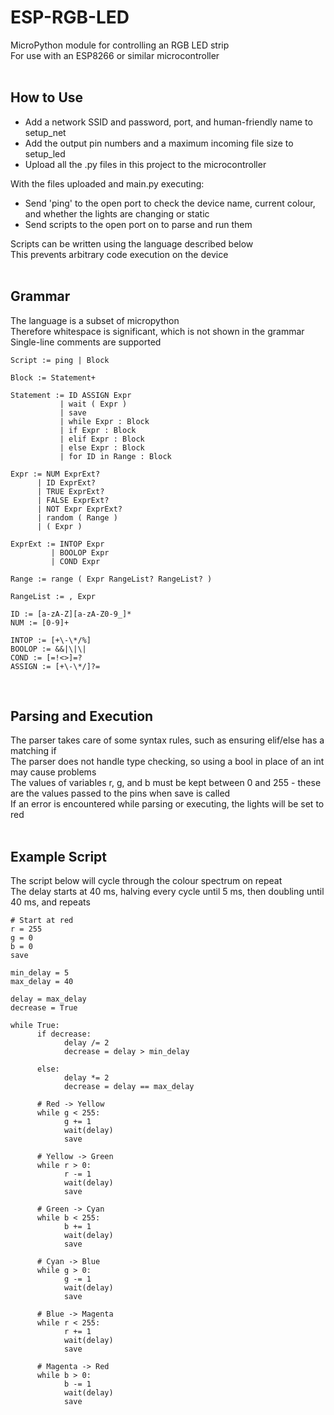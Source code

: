 # ESP-RGB-LED
MicroPython module for controlling an RGB LED strip <br>
For use with an ESP8266 or similar microcontroller <br>
<br>

## How to Use
- Add a network SSID and password, port, and human-friendly name to setup_net
- Add the output pin numbers and a maximum incoming file size to setup_led
- Upload all the .py files in this project to the microcontroller

With the files uploaded and main.py executing:
- Send 'ping' to the open port to check the device name, current colour, and whether the lights are changing or static
- Send scripts to the open port on to parse and run them

Scripts can be written using the language described below <br>
This prevents arbitrary code execution on the device <br>
<br>

## Grammar
The language is a subset of micropython <br>
Therefore whitespace is significant, which is not shown in the grammar <br>
Single-line comments are supported <br>

```
Script := ping | Block

Block := Statement+

Statement := ID ASSIGN Expr
           | wait ( Expr )
           | save
           | while Expr : Block
           | if Expr : Block
           | elif Expr : Block
           | else Expr : Block
           | for ID in Range : Block

Expr := NUM ExprExt?
      | ID ExprExt?
      | TRUE ExprExt?
      | FALSE ExprExt?
      | NOT Expr ExprExt?
      | random ( Range )
      | ( Expr )

ExprExt := INTOP Expr
         | BOOLOP Expr
         | COND Expr

Range := range ( Expr RangeList? RangeList? )

RangeList := , Expr

ID := [a-zA-Z][a-zA-Z0-9_]*
NUM := [0-9]+

INTOP := [+\-\*/%]
BOOLOP := &&|\|\|
COND := [=!<>]=?
ASSIGN := [+\-\*/]?=
```
<br>

## Parsing and Execution
The parser takes care of some syntax rules, such as ensuring elif/else has a matching if <br>
The parser does not handle type checking, so using a bool in place of an int may cause problems <br>
The values of variables r, g, and b must be kept between 0 and 255 - these are the values passed to the pins when save is called <br>
If an error is encountered while parsing or executing, the lights will be set to red <br>
<br>

## Example Script
The script below will cycle through the colour spectrum on repeat <br>
The delay starts at 40 ms, halving every cycle until 5 ms, then doubling until 40 ms, and repeats <br>

```
# Start at red
r = 255
g = 0
b = 0
save

min_delay = 5
max_delay = 40

delay = max_delay
decrease = True

while True:
      if decrease:
            delay /= 2
            decrease = delay > min_delay

      else:
            delay *= 2
            decrease = delay == max_delay

      # Red -> Yellow
      while g < 255:
            g += 1
            wait(delay)
            save

      # Yellow -> Green
      while r > 0:
            r -= 1
            wait(delay)
            save

      # Green -> Cyan
      while b < 255:
            b += 1
            wait(delay)
            save

      # Cyan -> Blue
      while g > 0:
            g -= 1
            wait(delay)
            save

      # Blue -> Magenta
      while r < 255:
            r += 1
            wait(delay)
            save

      # Magenta -> Red
      while b > 0:
            b -= 1
            wait(delay)
            save
```
